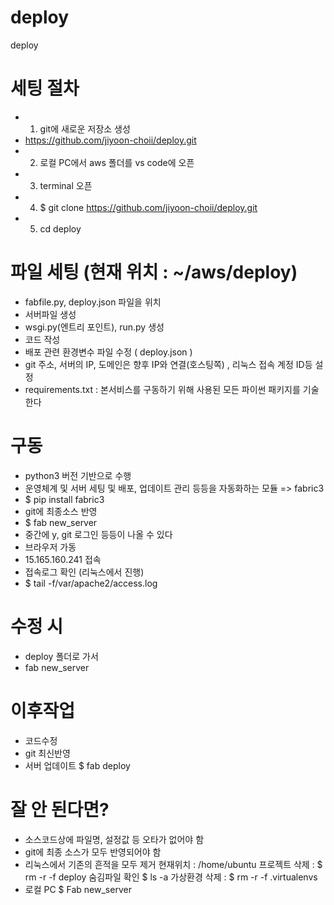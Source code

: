 # deploy
deploy

# 세팅 절차
- 1. git에 새로운 저장소 생성
-    https://github.com/jiyoon-choii/deploy.git
- 2. 로컬 PC에서 aws 폴더를 vs code에 오픈 
- 3. terminal 오픈
- 4. $ git clone https://github.com/jiyoon-choii/deploy.git
- 5. cd deploy 

# 파일 세팅 (현재 위치 : ~/aws/deploy)
- fabfile.py, deploy.json 파일을 위치
- 서버파일 생성 
- wsgi.py(엔트리 포인트), run.py 생성 
- 코드 작성
- 배포 관련 환경변수 파일 수정 ( deploy.json )
- git 주소, 서버의 IP, 도메인은 향후 IP와 연결(호스팅쪽)
, 리눅스 접속 계정 ID등 설정 
- requirements.txt : 본서비스를 구동하기 위해 사용된 모든 파이썬 패키지를 기술한다 

# 구동
- python3 버전 기반으로 수행
- 운영체계 및 서버 세팅 및 배포, 업데이트 관리 등등을 자동화하는 모듈 => fabric3
- $ pip install fabric3
- git에 최종소스 반영 
- $ fab new_server 
- 중간에 y, git 로그인 등등이 나올 수 있다 
- 브라우저 가동
- 15.165.160.241 접속
- 접속로그 확인 (리눅스에서 진행)
- $ tail -f/var/apache2/access.log

# 수정 시 
- deploy 폴더로 가서
- fab new_server 

# 이후작업
- 코드수정
- git 최신반영
- 서버 업데이트 
    $ fab deploy

# 잘 안 된다면?
- 소스코드상에 파일명, 설정값 등 오타가 없어야 함 
- git에 최종 소스가 모두 반영되어야 함
- 리눅스에서 기존의 흔적을 모두 제거 
    현재위치 : /home/ubuntu 
    프로젝트 삭제 : $ rm -r -f deploy
    숨김파일 확인
    $ ls -a
    가상환경 삭제 : 
    $ rm -r -f .virtualenvs
- 로컬 PC
    $ Fab new_server
